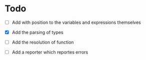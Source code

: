 # Todo
- [ ] Add with position to the variables and expressions themselves
- [x] Add the parsing of types
- [ ] Add the resolution of function
- [ ] Add a reporter which reportes errors

